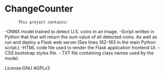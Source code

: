 # ChangeCounter
          
          This project contains:
-ONNX model trained to detect U.S. coins in an image.
-Script written in Python that that will return the sum value of all detected coins. As well as
    run and deploy a Flask web server.(See lines 162-163 in the main Python script.)
-HTML code file used to render the Flask application frontend UI.
-CSS bootstrap styles file.
-.TXT file containing class names used by the model.


License:GNU AGPLv3
